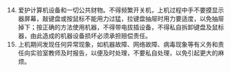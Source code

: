 14. 爱护计算机设备和一切公共财物。不得频繁开关机，上机过程中手不要摸显示器屏幕，敲键盘或按鼠标不能用力过猛，拉键盘抽屉时用力要适度，以免抽屉掉下；按正确的方法使用机器，不得带电拔插设备，不得私自拆卸键盘及鼠标器，由此造成的机器设备损坏必须承担赔偿责任。
15. 上机期间发现任何异常现象，如机器故障、网络故障、病毒现象等有义务和责任向实验室教师及时报告，以便及时处理，不要私自处理，以免引起更大的麻烦。
